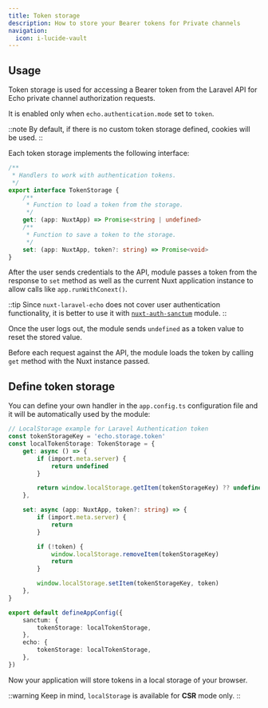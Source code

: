 ```yaml
---
title: Token storage
description: How to store your Bearer tokens for Private channels 
navigation:
  icon: i-lucide-vault
---
```


## Usage

Token storage is used for accessing a Bearer token from the Laravel API for Echo private channel authorization requests.

It is enabled only when `echo.authentication.mode` set to `token`.

::note
By default, if there is no custom token storage defined, cookies will be used.
::

Each token storage implements the following interface:

```typescript [tokenStorage.ts]
/**
 * Handlers to work with authentication tokens.
 */
export interface TokenStorage {
    /**
     * Function to load a token from the storage.
     */
    get: (app: NuxtApp) => Promise<string | undefined>
    /**
     * Function to save a token to the storage.
     */
    set: (app: NuxtApp, token?: string) => Promise<void>
}
```

After the user sends credentials to the API, module passes a token from the response 
to `set` method as well as the current Nuxt application instance to allow calls like `app.runWithConext()`. 

::tip
Since `nuxt-laravel-echo` does not cover user authentication functionality, 
it is better to use it with [`nuxt-auth-sanctum`](https://sanctum.manchenkoff.me) module.
::

Once the user logs out, the module sends `undefined` as a token value to reset the stored value.

Before each request against the API, the module loads the token by calling `get` method with the Nuxt instance passed.

## Define token storage

You can define your own handler in the `app.config.ts` configuration file and it will be automatically used by the module:

```typescript [app/app.config.ts]
// LocalStorage example for Laravel Authentication token
const tokenStorageKey = 'echo.storage.token'
const localTokenStorage: TokenStorage = {
    get: async () => {
        if (import.meta.server) {
            return undefined
        }

        return window.localStorage.getItem(tokenStorageKey) ?? undefined
    },

    set: async (app: NuxtApp, token?: string) => {
        if (import.meta.server) {
            return
        }

        if (!token) {
            window.localStorage.removeItem(tokenStorageKey)
            return
        }

        window.localStorage.setItem(tokenStorageKey, token)
    },
}

export default defineAppConfig({
    sanctum: {
        tokenStorage: localTokenStorage,
    },
    echo: {
        tokenStorage: localTokenStorage,
    },
})
```

Now your application will store tokens in a local storage of your browser.

::warning
Keep in mind, `localStorage` is available for **CSR** mode only.
::
